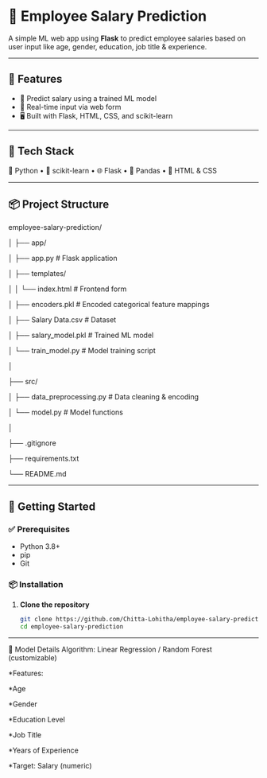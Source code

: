 # 🧠 Employee Salary Prediction

A simple ML web app using **Flask** to predict employee salaries based on user input like age, gender, education, job title & experience.

---

## 🚀 Features

- 🧮 Predict salary using a trained ML model
- 🎯 Real-time input via web form
- 🖥️ Built with Flask, HTML, CSS, and scikit-learn

---

## 🧰 Tech Stack

🐍 Python • 🧪 scikit-learn • 🌐 Flask • 🧾 Pandas • 🎨 HTML & CSS

---

## 📦 Project Structure

employee-salary-prediction/

│
├── app/

│   ├── app.py                  # Flask application

│   ├── templates/

│   │   └── index.html          # Frontend form

│   ├── encoders.pkl            # Encoded categorical feature mappings

│   ├── Salary Data.csv         # Dataset

│   ├── salary_model.pkl        # Trained ML model

│   └── train_model.py          # Model training script

│

├── src/

│   ├── data_preprocessing.py   # Data cleaning & encoding

│   └── model.py                # Model functions

│

├── .gitignore

├── requirements.txt

└── README.md


---

## 🚀 Getting Started

### ✅ Prerequisites

- Python 3.8+
- pip
- Git

### 📦 Installation

1. **Clone the repository**
   ```bash
   git clone https://github.com/Chitta-Lohitha/employee-salary-prediction.git
   cd employee-salary-prediction

---

🧠 Model Details
Algorithm: Linear Regression / Random Forest (customizable)

*Features:

  *Age

  *Gender

  *Education Level

  *Job Title

  *Years of Experience

*Target: Salary (numeric)

